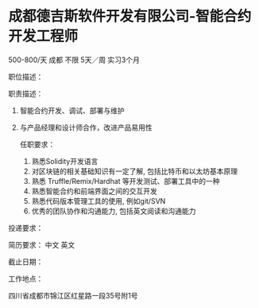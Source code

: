 # 成都德吉斯软件开发有限公司-智能合约开发工程师

500-800/天 成都 不限 5天／周 实习3个月

职位描述：

职责描述： 

1. 智能合约开发、调试、部署与维护 

2. 与产品经理和设计师合作，改进产品易用性 

   任职要求：

   1. 熟悉Solidity开发语言
   2. 对区块链的相关基础知识有一定了解, 包括比特币和以太坊基本原理
   3.  熟悉 Truffle/Remix/Hardhat 等开发测试、部署工具中的一种
   4. 熟悉智能合约和前端界面之间的交互开发
   5. 熟悉代码版本管理工具的使用, 例如git/SVN 
   6.  优秀的团队协作和沟通能力, 包括英文阅读和沟通能力

投递要求：

简历要求： 中文 英文

截止日期：

工作地点：

四川省成都市锦江区红星路一段35号附1号